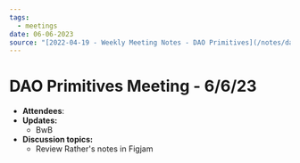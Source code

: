 ```yaml
---
tags:
  - meetings
date: 06-06-2023
source: "[2022-04-19 - Weekly Meeting Notes - DAO Primitives](/notes/dao-primitives/primitives-archive/primitives-docs/2022-04-19%20-%20Weekly%20Meeting%20Notes%20-%20DAO%20Primitives.md)"
---
```


# DAO Primitives Meeting - 6/6/23

- **Attendees**:
- **Updates:**
	- BwB
- **Discussion topics:**
	- Review Rather's notes in Figjam